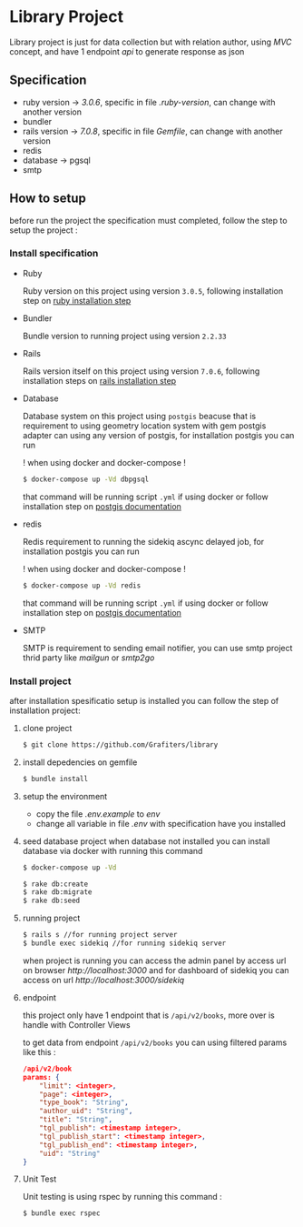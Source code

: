# Library Project
Library project is just for data collection but with relation author, using *MVC* concept, and have 1 endpoint *api* to generate response as json

## Specification
- ruby version -> *3.0.6*, specific in file *.ruby-version*, can change with another version
- bundler
- rails version -> *7.0.8*, specific in file *Gemfile*, can change with another version
- redis
- database -> pgsql
- smtp

## How to setup
before run the project the specification must completed, follow the step to setup the project :

### Install specification
- Ruby
    
    Ruby version on this project using version `3.0.5`, following installation step on [ruby installation step](https://gorails.com/setup/ubuntu/22.04)

- Bundler

    Bundle version to running project using version `2.2.33`

- Rails

    Rails version itself on this project using version `7.0.6`, following installation steps on [rails installation step](https://gorails.com/setup/ubuntu/22.04)

- Database

    Database system on this project using `postgis` beacuse that is requirement to using geometry location system with gem postgis adapter can using any version of postgis, for installation postgis you can run 

    ! when using docker and docker-compose !
    ```sh
    $ docker-compose up -Vd dbpgsql
    ```
    that command will be running script `.yml` if using docker or follow installation step on [postgis documentation](https://postgis.net/documentation/getting_started/)

- redis

    Redis requirement to running the sidekiq ascync delayed job, for installation postgis you can run 

    ! when using docker and docker-compose !
    ```sh
    $ docker-compose up -Vd redis
    ```
    that command will be running script `.yml` if using docker or follow installation step on [postgis documentation](https://postgis.net/documentation/getting_started/)

- SMTP

    SMTP is requirement to sending email notifier, you can use smtp project thrid party like *mailgun* or *smtp2go*

### Install project
after installation spesificatio setup is installed you can follow the step of installation project:

1. clone project   
    ```bash
    $ git clone https://github.com/Grafiters/library
    ```

2. install depedencies on gemfile
    ```bash
    $ bundle install
    ```

3. setup the environment
    - copy the file *.env.example* to *env*
    - change all variable in file *.env* with specification have you installed

4. seed database project
    when database not installed you can install database via docker with running this command
    ```bash
    $ docker-compose up -Vd
    ```

    ```bash
    $ rake db:create
    $ rake db:migrate
    $ rake db:seed
    ```

5. running project
    ```bash
    $ rails s //for running project server
    $ bundle exec sidekiq //for running sidekiq server
    ```

    when project is running you can access the admin panel by access url on browser *http://localhost:3000* and for dashboard of sidekiq you can access on url *http://localhost:3000/sidekiq*

6. endpoint
    
    this project only have 1 endpoint that is `/api/v2/books`, more over is handle with Controller Views

    to get data from endpoint `/api/v2/books` you can using filtered params like this :
    ```json
    /api/v2/book
    params: {
        "limit": <integer>,
        "page": <integer>,
        "type_book": "String",
        "author_uid": "String",
        "title": "String",
        "tgl_publish": <timestamp integer>,
        "tgl_publish_start": <timestamp integer>,
        "tgl_publish_end": <timestamp integer>,
        "uid": "String"
    }
    ```

7. Unit Test

    Unit testing is using rspec by running this command :
    ```bash
    $ bundle exec rspec
    ```